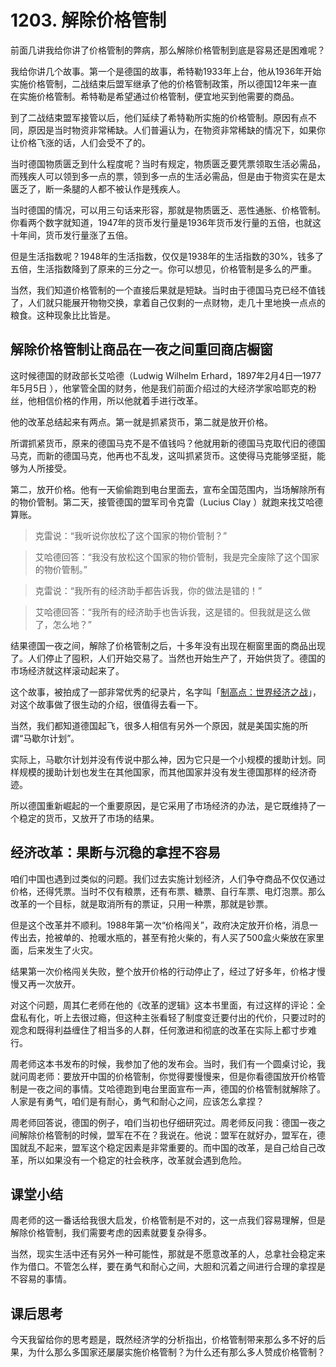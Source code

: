 # 1203. 解除价格管制
前面几讲我给你讲了价格管制的弊病，那么解除价格管制到底是容易还是困难呢？

我给你讲几个故事。第一个是德国的故事，希特勒1933年上台，他从1936年开始实施价格管制，二战结束后盟军继承了他的价格管制政策，所以德国12年来一直在实施价格管制。希特勒是希望通过价格管制，便宜地买到他需要的商品。

到了二战结束盟军接管以后，他们延续了希特勒所实施的价格管制。原因有点不同，原因是当时物资非常稀缺。人们普遍认为，在物资非常稀缺的情况下，如果你让价格飞涨的话，人们会受不了的。

当时德国物质匮乏到什么程度呢？当时有规定，物质匮乏要凭票领取生活必需品，而残疾人可以领到多一点的票，领到多一点的生活必需品，但是由于物资实在是太匮乏了，断一条腿的人都不被认作是残疾人。

当时德国的情况，可以用三句话来形容，那就是物质匮乏、恶性通胀、价格管制。<br>你看两个数字就知道，1947年的货币发行量是1936年货币发行量的五倍，也就这十年间，货币发行量涨了五倍。

但是生活指数呢？1948年的生活指数，仅仅是1938年的生活指数的30%，钱多了五倍，生活指数降到了原来的三分之一。你可以想见，价格管制是多么的严重。

当然，我们知道价格管制的一个直接后果就是短缺。当时由于德国马克已经不值钱了，人们就只能展开物物交换，拿着自己仅剩的一点财物，走几十里地换一点点的粮食。这种现象比比皆是。
## 解除价格管制让商品在一夜之间重回商店橱窗
这时候德国的财政部长艾哈德（Ludwig Wilhelm Erhard，1897年2月4日—1977年5月5日 ），他掌管全国的财务，他是我们前面介绍过的大经济学家哈耶克的粉丝，他相信价格的作用，所以他就着手进行改革。

他的改革总结起来有两点。第一就是抓紧货币，第二就是放开价格。

所谓抓紧货币，原来的德国马克不是不值钱吗？他就用新的德国马克取代旧的德国马克，而新的德国马克，他再也不乱发，这叫抓紧货币。这使得马克能够坚挺，能够为人所接受。

第二，放开价格。他有一天偷偷跑到电台里面去，宣布全国范围内，当场解除所有的物价管制。第二天，接管德国的盟军司令克雷（Lucius Clay ）就跑来找艾哈德算账。

> 克雷说：“我听说你放松了这个国家的物价管制？”

> 艾哈德回答：“我没有放松这个国家的物价管制，我是完全废除了这个国家的物价管制。”

> 克雷说：“我所有的经济助手都告诉我，你的做法是错的！”

> 艾哈德回答：“我所有的经济助手也告诉我，这是错的。但我就是这么做了，怎么地？”

结果德国一夜之间，解除了价格管制之后，十多年没有出现在橱窗里面的商品出现了。人们停止了囤积，人们开始交易了。当然也开始生产了，开始供货了。德国的市场经济就这样滚动起来了。

这个故事，被拍成了一部非常优秀的纪录片，名字叫「[制高点：世界经济之战](http://www.guokr.com/post/327264/)」，对这个故事做了很生动的介绍，很值得去看一下。

当然，我们都知道德国起飞，很多人相信有另外一个原因，就是美国实施的所谓“马歇尔计划”。

实际上，马歇尔计划并没有传说中那么神，因为它只是一个小规模的援助计划。同样规模的援助计划也发生在其他国家，而其他国家并没有发生德国那样的经济奇迹。

所以德国重新崛起的一个重要原因，是它采用了市场经济的办法，是它既维持了一个稳定的货币，又放开了市场的结果。
## 经济改革：果断与沉稳的拿捏不容易
咱们中国也遇到过类似的问题。我们过去实施计划经济，人们争夺商品不仅仅通过价格，还得凭票。当时不仅有粮票，还有布票、糖票、自行车票、电灯泡票。那么改革的一个目标，就是取消所有的票证，只用一种票，那就是钞票。

但是这个改革并不顺利。1988年第一次“价格闯关”，政府决定放开价格，消息一传出去，抢被单的、抢暖水瓶的，甚至有抢火柴的，有人买了500盒火柴放在家里面，后来发生了火灾。

结果第一次价格闯关失败，整个放开价格的行动停止了，经过了好多年，价格才慢慢又再一次放开。

对这个问题，周其仁老师在他的《改革的逻辑》这本书里面，有过这样的评论：全盘私有化，听上去很过瘾，但这种主张看轻了制度变迁要付出的代价，只要过时的观念和既得利益缠住了相当多的人群，任何激进和彻底的改革在实际上都寸步难行。

周老师这本书发布的时候，我参加了他的发布会。当时，我们有一个圆桌讨论，我就问周老师：要放开中国的价格管制，你觉得要慢慢来，但是你看德国放开价格管制是一夜之间的事情。艾哈德跑到电台里面宣布一声，德国的价格管制就解除了。人家是有勇气，咱们是有耐心，勇气和耐心之间，应该怎么拿捏？

周老师回答说，德国的例子，咱们当初也仔细研究过。周老师反问我：德国一夜之间解除价格管制的时候，盟军在不在？我说在。他说：盟军在就好办，盟军在，德国就乱不起来，盟军这个稳定因素是非常重要的。而中国的改革，是自己给自己改革，所以如果没有一个稳定的社会秩序，改革就会遇到危险。
## 课堂小结
周老师的这一番话给我很大启发，价格管制是不对的，这一点我们容易理解，但是解除价格管制，我们需要考虑的因素就要复杂得多。

当然，现实生活中还有另外一种可能性，那就是不愿意改革的人，总拿社会稳定来作为借口。不管怎么样，要在勇气和耐心之间，大胆和沉着之间进行合理的拿捏是不容易的事情。
## 课后思考
今天我留给你的思考题是，既然经济学的分析指出，价格管制带来那么多不好的后果，为什么那么多国家还屡屡实施价格管制？为什么还有那么多人赞成价格管制？